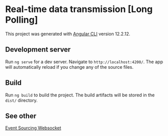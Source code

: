 # Real-time data transmission [Long Polling]

This project was generated with [Angular CLI](https://github.com/angular/angular-cli) version 12.2.12.

## Development server

Run `ng serve` for a dev server. Navigate to `http://localhost:4200/`. The app will automatically reload if you change any of the source files.

## Build

Run `ng build` to build the project. The build artifacts will be stored in the `dist/` directory.

## See other

[Event Sourcing ](https://github.com/Sannet0/real-time-data-transmission-fe/tree/event-sourcing)
[Websocket](https://github.com/Sannet0/real-time-data-transmission-fe/tree/websocket)
